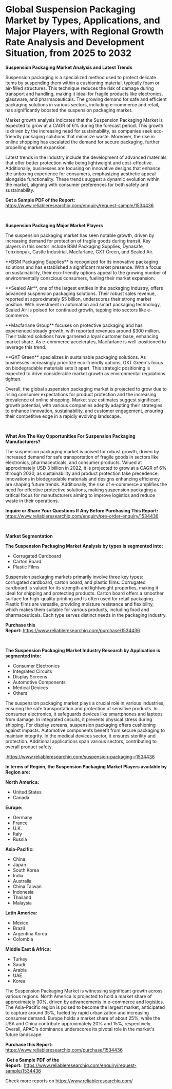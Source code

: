 <p><h1>Global Suspension Packaging Market by Types, Applications, and Major Players, with Regional Growth Rate Analysis and Development Situation, from 2025 to 2032</h1></p><p><strong>Suspension Packaging Market Analysis and Latest Trends</strong></p>
<p><p>Suspension packaging is a specialized method used to protect delicate items by suspending them within a cushioning material, typically foam or air-filled structures. This technique reduces the risk of damage during transport and handling, making it ideal for fragile products like electronics, glassware, and pharmaceuticals. The growing demand for safe and efficient packaging solutions in various sectors, including e-commerce and retail, has significantly boosted the suspension packaging market.</p><p>Market growth analysis indicates that the Suspension Packaging Market is expected to grow at a CAGR of 6% during the forecast period. This growth is driven by the increasing need for sustainability, as companies seek eco-friendly packaging solutions that minimize waste. Moreover, the rise in online shopping has escalated the demand for secure packaging, further propelling market expansion. </p><p>Latest trends in the industry include the development of advanced materials that offer better protection while being lightweight and cost-effective. Additionally, businesses are focusing on innovative designs that enhance the unboxing experience for consumers, emphasizing aesthetic appeal alongside functionality. These trends suggest a dynamic evolution within the market, aligning with consumer preferences for both safety and sustainability.</p></p>
<p><strong>Get a Sample PDF of the Report:&nbsp;</strong> <a href="https://www.reliableresearchiq.com/enquiry/request-sample/1534436?utm_campaign=2735&utm_medium=2&utm_source=Github&utm_content=ia&utm_term=31032025&utm_id=suspension-packaging">https://www.reliableresearchiq.com/enquiry/request-sample/1534436</a></p>
<p>&nbsp;</p>
<p><strong>Suspension Packaging Major Market Players</strong></p>
<p><p>The suspension packaging market has seen notable growth, driven by increasing demand for protection of fragile goods during transit. Key players in this sector include BSM Packaging Supplies, Dynasafe, Tenxionpak, Castle Industrial, Macfarlane, GXT Green, and Sealed Air.</p><p>**BSM Packaging Supplies** is recognized for its innovative packaging solutions and has established a significant market presence. With a focus on sustainability, their eco-friendly options appeal to the growing number of environmentally conscious consumers, fueling their market expansion.</p><p>**Sealed Air**, one of the largest entities in the packaging industry, offers advanced suspension packaging solutions. Their robust sales revenue, reported at approximately $5 billion, underscores their strong market position. With investment in automation and smart packaging technology, Sealed Air is poised for continued growth, tapping into sectors like e-commerce.</p><p>**Macfarlane Group** focuses on protective packaging and has experienced steady growth, with reported revenues around $300 million. Their tailored solutions have garnered a loyal customer base, enhancing market share. As e-commerce accelerates, Macfarlane is well-positioned to leverage this trend.</p><p>**GXT Green** specializes in sustainable packaging solutions. As businesses increasingly prioritize eco-friendly options, GXT Green's focus on biodegradable materials sets it apart. This strategic positioning is expected to drive considerable market growth as environmental regulations tighten.</p><p>Overall, the global suspension packaging market is projected to grow due to rising consumer expectations for product protection and the increasing prevalence of online shopping. Market size estimates suggest significant growth potential, with various companies adeptly adapting their strategies to enhance innovation, sustainability, and customer engagement, ensuring their competitive edge in a rapidly evolving landscape.</p></p>
<p>&nbsp;</p>
<p><strong>What Are The Key Opportunities For Suspension Packaging Manufacturers?</strong></p>
<p><p>The suspension packaging market is poised for robust growth, driven by increased demand for safe transportation of fragile goods in sectors like electronics, pharmaceuticals, and consumer products. Valued at approximately USD 3 billion in 2022, it is projected to grow at a CAGR of 6% through 2030, as sustainability and product protection take precedence. Innovations in biodegradable materials and designs enhancing efficiency are shaping future trends. Additionally, the rise of e-commerce amplifies the need for effective protective solutions, making suspension packaging a critical focus for manufacturers aiming to improve logistics and reduce waste in their operations.</p></p>
<p><strong>Inquire or Share Your Questions If Any Before Purchasing This Report:</strong> <a href="https://www.reliableresearchiq.com/enquiry/pre-order-enquiry/1534436?utm_campaign=2735&utm_medium=2&utm_source=Github&utm_content=ia&utm_term=31032025&utm_id=suspension-packaging">https://www.reliableresearchiq.com/enquiry/pre-order-enquiry/1534436</a></p>
<p>&nbsp;</p>
<p><strong>Market Segmentation</strong></p>
<p><strong>The Suspension Packaging Market Analysis by types is segmented into:</strong></p>
<p><ul><li>Corrugated Cardboard</li><li>Carton Board</li><li>Plastic Films</li></ul></p>
<p><p>Suspension packaging markets primarily involve three key types: corrugated cardboard, carton board, and plastic films. Corrugated cardboard is valued for its strength and lightweight properties, making it ideal for shipping and protecting products. Carton board offers a smoother surface for high-quality printing and is often used for retail packaging. Plastic films are versatile, providing moisture resistance and flexibility, which makes them suitable for various products, including food and pharmaceuticals. Each type serves distinct needs in the packaging industry.</p></p>
<p><strong>Purchase this Report:&nbsp;</strong><a href="https://www.reliableresearchiq.com/purchase/1534436?utm_campaign=2735&utm_medium=2&utm_source=Github&utm_content=ia&utm_term=31032025&utm_id=suspension-packaging">https://www.reliableresearchiq.com/purchase/1534436</a></p>
<p>&nbsp;</p>
<p><strong>The Suspension Packaging Market Industry Research by Application is segmented into:</strong></p>
<p><ul><li>Consumer Electronics</li><li>Integrated Circuits</li><li>Display Screens</li><li>Automotive Components</li><li>Medical Devices</li><li>Others</li></ul></p>
<p><p>The suspension packaging market plays a crucial role in various industries, ensuring the safe transportation and protection of sensitive products. In consumer electronics, it safeguards devices like smartphones and laptops from damage. In integrated circuits, it prevents physical stress during shipping. For display screens, suspension packaging offers cushioning against impacts. Automotive components benefit from secure packaging to maintain integrity. In the medical devices sector, it ensures sterility and protection. Additional applications span various sectors, contributing to overall product safety.</p></p>
<p><a href="https://www.reliableresearchiq.com/suspension-packaging-r1534436?utm_campaign=2735&utm_medium=2&utm_source=Github&utm_content=ia&utm_term=31032025&utm_id=suspension-packaging">&nbsp;https://www.reliableresearchiq.com/suspension-packaging-r1534436</a></p>
<p><strong>In terms of Region, the Suspension Packaging Market Players available by Region are:</strong></p>
<p>
    <p> <strong> North America: </strong>
        <ul>
            <li>United States</li>
            <li>Canada</li>
        </ul>
        </p> 
    <p> <strong> Europe: </strong>
        <ul>
            <li>Germany</li>
            <li>France</li>
            <li>U.K.</li>
            <li>Italy</li>
            <li>Russia</li>
        </ul>
        </p> 
    <p> <strong> Asia-Pacific: </strong>
        <ul>
            <li>China</li>
            <li>Japan</li>
            <li>South Korea</li>
            <li>India</li>
            <li>Australia</li>
            <li>China Taiwan</li>
            <li>Indonesia</li>
            <li>Thailand</li>
            <li>Malaysia</li>
        </ul>
        </p> 
    <p> <strong> Latin America: </strong>
        <ul>
            <li>Mexico</li>
            <li>Brazil</li>
            <li>Argentina Korea</li>
            <li>Colombia</li>
        </ul>
        </p> 
    <p> <strong> Middle East & Africa: </strong>
        <ul>
            <li>Turkey</li>
            <li>Saudi</li>
            <li>Arabia</li>
            <li>UAE</li>
            <li>Korea</li>
        </ul>
    </p>
    </p>
<p><p>The Suspension Packaging Market is witnessing significant growth across various regions. North America is projected to hold a market share of approximately 30%, driven by advancements in e-commerce and logistics. The Asia-Pacific region is poised to become the largest market, anticipated to capture around 35%, fueled by rapid urbanization and increasing consumer demand. Europe holds a market share of about 25%, while the USA and China contribute approximately 20% and 15%, respectively. Overall, APAC's dominance underscores its pivotal role in the market's future landscape.</p></p>
<p><strong>Purchase this Report: </strong><a href="https://www.reliableresearchiq.com/purchase/1534436?utm_campaign=2735&utm_medium=2&utm_source=Github&utm_content=ia&utm_term=31032025&utm_id=suspension-packaging">https://www.reliableresearchiq.com/purchase/1534436</a></p>
<p>&nbsp;<strong>Get a Sample PDF of the Report:&nbsp;&nbsp;</strong><a href="https://www.reliableresearchiq.com/enquiry/request-sample/1534436?utm_campaign=2735&utm_medium=2&utm_source=Github&utm_content=ia&utm_term=31032025&utm_id=suspension-packaging">https://www.reliableresearchiq.com/enquiry/request-sample/1534436</a></p>
<p><strong></strong></p>
<p>Check more reports on <a href="https://www.reliableresearchiq.com/?utm_campaign=2735&utm_medium=2&utm_source=Github&utm_content=ia&utm_term=31032025&utm_id=suspension-packaging">https://www.reliableresearchiq.com/</a></p>
